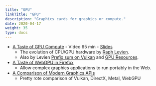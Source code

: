 ```yaml
---
title: "GPU"
linkTitle: "GPU"
description: "Graphics cards for graphics or compute."
date: 2020-04-17
weight: 35
type: docs
---
```

* [A Taste of GPU Compute](https://youtu.be/eqkAaplKBc4) - Video 65 min - [Slides](https://docs.google.com/presentation/d/1FRH81IW9RffkJjm6ILFZ...)
  * The evolution of CPU/GPU hardware by [Raph Levien](https://raph.levien.com/).
  * Also by Levien [Prefix sum on Vulkan](https://raphlinus.github.io/gpu/2020/04/30/prefix-sum.html) and [GPU Resources](https://raphlinus.github.io/gpu/2020/02/12/gpu-resources.html).
* [A Taste of WebGPU in Firefox](https://hacks.mozilla.org/2020/04/experimental-webgpu-in-firefox/)
  * Allow complex graphics applications to run portably in the Web.
* [A Comparison of Modern Graphics APIs](https://alain.xyz/blog/comparison-of-modern-graphics-apis)
  * Pretty rote comparison of Vulkan, DirectX, Metal, WebGPU
 